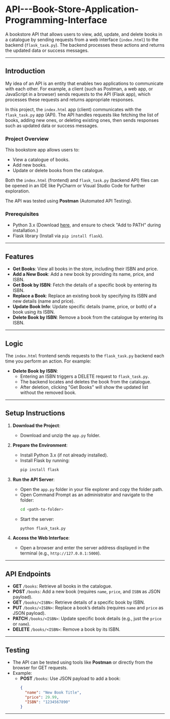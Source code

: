 # API---Book-Store-Application-Programming-Interface

A bookstore API that allows users to view, add, update, and delete books in a catalogue by sending requests from a web interface (`index.html`) to the backend (`flask_task.py`). The backend processes these actions and returns the updated data or success messages.

---

## **Introduction**
My idea of an API is an entity that enables two applications to communicate with each other. For example, a client (such as Postman, a web app, or JavaScript in a browser) sends requests to the API (Flask app), which processes these requests and returns appropriate responses.

In this project, the `index.html` app (client) communicates with the `flask_task.py` app (API). The API handles requests like fetching the list of books, adding new ones, or deleting existing ones, then sends responses such as updated data or success messages.

### **Project Overview**
This bookstore app allows users to:
- View a catalogue of books.
- Add new books.
- Update or delete books from the catalogue.

Both the `index.html` (frontend) and `flask_task.py` (backend API) files can be opened in an IDE like PyCharm or Visual Studio Code for further exploration. 

The API was tested using **Postman** (Automated API Testing).

### **Prerequisites**
- Python 3.x (Download [here](https://www.python.org/downloads/release/python-3130/), and ensure to check "Add to PATH" during installation.)
- Flask library (Install via `pip install flask`).

---

## **Features**
- **Get Books**: View all books in the store, including their ISBN and price.
- **Add a New Book**: Add a new book by providing its name, price, and ISBN.
- **Get Book by ISBN**: Fetch the details of a specific book by entering its ISBN.
- **Replace a Book**: Replace an existing book by specifying its ISBN and new details (name and price).
- **Update Book Info**: Update specific details (name, price, or both) of a book using its ISBN.
- **Delete Book by ISBN**: Remove a book from the catalogue by entering its ISBN.

---

## **Logic**
The `index.html` frontend sends requests to the `flask_task.py` backend each time you perform an action. For example:
- **Delete Book by ISBN**:
  - Entering an ISBN triggers a DELETE request to `flask_task.py`.
  - The backend locates and deletes the book from the catalogue.
  - After deletion, clicking "Get Books" will show the updated list without the removed book.

---

## **Setup Instructions**
1. **Download the Project**:
   - Download and unzip the `app.py` folder.

2. **Prepare the Environment**:
   - Install Python 3.x (if not already installed).
   - Install Flask by running:
     ```bash
     pip install flask
     ```

3. **Run the API Server**:
   - Open the `app.py` folder in your file explorer and copy the folder path.
   - Open Command Prompt as an administrator and navigate to the folder:
     ```bash
     cd <path-to-folder>
     ```
   - Start the server:
     ```bash
     python flask_task.py
     ```

4. **Access the Web Interface**:
   - Open a browser and enter the server address displayed in the terminal (e.g., `http://127.0.0.1:5000`).

---

## **API Endpoints**
- **GET** `/books`: Retrieve all books in the catalogue.
- **POST** `/books`: Add a new book (requires `name`, `price`, and `ISBN` as JSON payload).
- **GET** `/books/<ISBN>`: Retrieve details of a specific book by ISBN.
- **PUT** `/books/<ISBN>`: Replace a book’s details (requires `name` and `price` as JSON payload).
- **PATCH** `/books/<ISBN>`: Update specific book details (e.g., just the `price` or `name`).
- **DELETE** `/books/<ISBN>`: Remove a book by its ISBN.

---

## **Testing**
- The API can be tested using tools like **Postman** or directly from the browser for GET requests.
- Example:
  - **POST** `/books`: Use JSON payload to add a book:
    ```json
    {
      "name": "New Book Title",
      "price": 29.99,
      "ISBN": "1234567890"
    }
    ```

---


